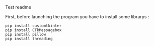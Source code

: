 Test readme

First, before launching the program you have to install some librarys :

    pip install customtkinter
    pip install CTkMessagebox
    pip install pillow
    pip install threading
